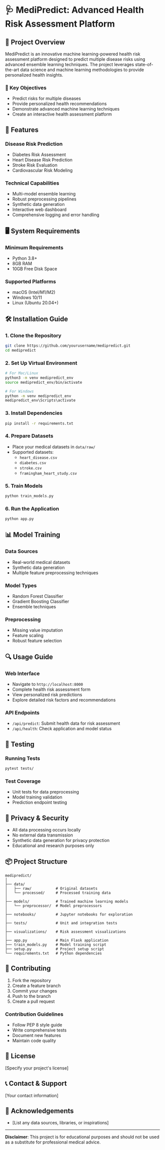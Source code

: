 # 🩺 MediPredict: Advanced Health Risk Assessment Platform

## 🌟 Project Overview

MediPredict is an innovative machine learning-powered health risk assessment platform designed to predict multiple disease risks using advanced ensemble learning techniques. The project leverages state-of-the-art data science and machine learning methodologies to provide personalized health insights.

### 🎯 Key Objectives
- Predict risks for multiple diseases
- Provide personalized health recommendations
- Demonstrate advanced machine learning techniques
- Create an interactive health assessment platform

## 🚀 Features

### Disease Risk Prediction
- Diabetes Risk Assessment
- Heart Disease Risk Prediction
- Stroke Risk Evaluation
- Cardiovascular Risk Modeling

### Technical Capabilities
- Multi-model ensemble learning
- Robust preprocessing pipelines
- Synthetic data generation
- Interactive web dashboard
- Comprehensive logging and error handling

## 🖥️ System Requirements

### Minimum Requirements
- Python 3.8+
- 8GB RAM
- 10GB Free Disk Space

### Supported Platforms
- macOS (Intel/M1/M2)
- Windows 10/11
- Linux (Ubuntu 20.04+)

## 🛠️ Installation Guide

### 1. Clone the Repository
```bash
git clone https://github.com/yourusername/medipredict.git
cd medipredict
```

### 2. Set Up Virtual Environment
```bash
# For Mac/Linux
python3 -m venv medipredict_env
source medipredict_env/bin/activate

# For Windows
python -m venv medipredict_env
medipredict_env\Scripts\activate
```

### 3. Install Dependencies
```bash
pip install -r requirements.txt
```

### 4. Prepare Datasets
- Place your medical datasets in `data/raw/`
- Supported datasets:
  - `heart_disease.csv`
  - `diabetes.csv`
  - `stroke.csv`
  - `framingham_heart_study.csv`

### 5. Train Models
```bash
python train_models.py
```

### 6. Run the Application
```bash
python app.py
```

## 📊 Model Training

### Data Sources
- Real-world medical datasets
- Synthetic data generation
- Multiple feature preprocessing techniques

### Model Types
- Random Forest Classifier
- Gradient Boosting Classifier
- Ensemble techniques

### Preprocessing
- Missing value imputation
- Feature scaling
- Robust feature selection

## 🔍 Usage Guide

### Web Interface
- Navigate to `http://localhost:8000`
- Complete health risk assessment form
- View personalized risk predictions
- Explore detailed risk factors and recommendations

### API Endpoints
- `/api/predict`: Submit health data for risk assessment
- `/api/health`: Check application and model status

## 🧪 Testing

### Running Tests
```bash
pytest tests/
```

### Test Coverage
- Unit tests for data preprocessing
- Model training validation
- Prediction endpoint testing

## 🔐 Privacy & Security

- All data processing occurs locally
- No external data transmission
- Synthetic data generation for privacy protection
- Educational and research purposes only

## 📦 Project Structure
```
medipredict/
│
├── data/
│   ├── raw/           # Original datasets
│   └── processed/     # Processed training data
│
├── models/            # Trained machine learning models
│   └── preprocessor/  # Model preprocessors
│
├── notebooks/         # Jupyter notebooks for exploration
│
├── tests/             # Unit and integration tests
│
├── visualizations/    # Risk assessment visualizations
│
├── app.py             # Main Flask application
├── train_models.py    # Model training script
├── setup.py           # Project setup script
└── requirements.txt   # Python dependencies
```

## 🤝 Contributing

1. Fork the repository
2. Create a feature branch
3. Commit your changes
4. Push to the branch
5. Create a pull request

### Contribution Guidelines
- Follow PEP 8 style guide
- Write comprehensive tests
- Document new features
- Maintain code quality

## 📜 License
[Specify your project's license]

## 📞 Contact & Support
[Your contact information]

## 🙏 Acknowledgements
- [List any data sources, libraries, or inspirations]

---

**Disclaimer**: This project is for educational purposes and should not be used as a substitute for professional medical advice.